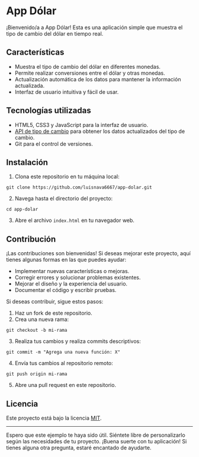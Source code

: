 # App Dólar



¡Bienvenido/a a App Dólar! Esta es una aplicación simple que muestra el tipo de cambio del dólar en tiempo real.

## Características

- Muestra el tipo de cambio del dólar en diferentes monedas.
- Permite realizar conversiones entre el dólar y otras monedas.
- Actualización automática de los datos para mantener la información actualizada.
- Interfaz de usuario intuitiva y fácil de usar.

## Tecnologías utilizadas

- HTML5, CSS3 y JavaScript para la interfaz de usuario.
- [API de tipo de cambio](https://api.exchangerate-api.com) para obtener los datos actualizados del tipo de cambio.
- Git para el control de versiones.

## Instalación

1. Clona este repositorio en tu máquina local:
```
git clone https://github.com/luisnava6667/app-dolar.git
```
2. Navega hasta el directorio del proyecto:

```
cd app-dolar
```
3. Abre el archivo `index.html` en tu navegador web.

## Contribución

¡Las contribuciones son bienvenidas! Si deseas mejorar este proyecto, aquí tienes algunas formas en las que puedes ayudar:

- Implementar nuevas características o mejoras.
- Corregir errores y solucionar problemas existentes.
- Mejorar el diseño y la experiencia del usuario.
- Documentar el código y escribir pruebas.

Si deseas contribuir, sigue estos pasos:

1. Haz un fork de este repositorio.
2. Crea una nueva rama:
```
git checkout -b mi-rama
```
3. Realiza tus cambios y realiza commits descriptivos:

```
git commit -m "Agrega una nueva función: X"
```
4. Envía tus cambios al repositorio remoto:
```
git push origin mi-rama
```
5. Abre una pull request en este repositorio.

## Licencia

Este proyecto está bajo la licencia [MIT](LICENSE).

---

Espero que este ejemplo te haya sido útil. Siéntete libre de personalizarlo según las necesidades de tu proyecto. ¡Buena suerte con tu aplicación! Si tienes alguna otra pregunta, estaré encantado de ayudarte.


















